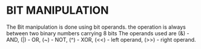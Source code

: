 # BIT MANIPULATION
The Bit manipulation is done using bit operands.
the operation is always between two binary numbers carrying 8 bits
The operands used are (&) - AND, (|) - OR, (~) - NOT, (^) - XOR, (<<) - left operand, (>>) - right operand.

